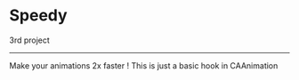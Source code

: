 Speedy
=======

3rd project

-----

Make your animations 2x faster !
This is just a basic hook in CAAnimation
